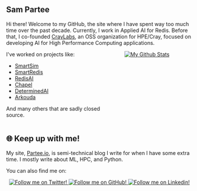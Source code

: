 ## Sam Partee

Hi there! Welcome to my GitHub, the site where I have spent way too much time over the
past decade. Currently, I work in Applied AI for Redis. Before that, I co-founded
[CrayLabs](https://github.com/CrayLabs), an OSS organization for HPE/Cray, focused on
developing AI for High Performance Computing applications.



<div style="width: 100%; display: table;">
<div style="width: 300px; float: left;">
I've worked on projects like:

- [SmartSim](https://github.com/CrayLabs/SmartSim)
- [SmartRedis](https://github.com/CrayLabs/SmartRedis)
- [RedisAI](https://github.com/RedisAI/RedisAI)
- [Chapel](https://github.com/chapel-lang/chapel)
- [DeterminedAI](https://github.com/determined-ai)
- [Arkouda](https://github.com/Bears-R-Us/arkouda)

And many others that are sadly closed source.
</div>
<div style="margin-left: 320px;">

  <a href="https://github.com/spartee">
    <img alt="My Github Stats" title="Sam Partee's Github Stats" src="https://github-readme-stats.vercel.app/api?username=spartee&show_icons=true&theme=radical"/>
  </a>
</div>

</div>


## 🌐 Keep up with me!

My site, [Partee.io](https://partee.io), is semi-technical blog I write for when I have some extra time. I mostly write about ML, HPC, and Python.

You can also find me on:
<div class="grid" align="center">
  <a href="https://twitter.com/SamPartee">
    <img alt="Follow me on Twitter!" title="Sam Partee's Twitter" src="https://img.shields.io/badge/Twitter-%231DA1F2.svg?style=for-the-badge&logo=Twitter&logoColor=white"/>
  </a>
  <a href="https://github.com/spartee">
    <img alt="Follow me on GitHub!" title="Sam Partee's Github" src="https://img.shields.io/badge/github-%23121011.svg?style=for-the-badge&logo=github&logoColor=white"/>
  </a>
  <a href="www.linkedin.com/in/sam-partee-b04a1710a">
    <img alt="Follow me on Linkedin!" title="Sam Partee's Linkedin" src="https://img.shields.io/badge/linkedin-%230077B5.svg?style=for-the-badge&logo=linkedin&logoColor=white"/>
  </a>
</div>

<!--
## ⚙️ I Use

A non-exhustive list of the tools, languages, and frameworks I use or have used recently.
#### Languages

<div class="grid">

![Python](https://img.shields.io/badge/python-3670A0?style=for-the-badge&logo=python&logoColor=ffdd54)
![C](https://img.shields.io/badge/c-%2300599C.svg?style=for-the-badge&logo=c&logoColor=white)
![C++](https://img.shields.io/badge/c++-%2300599C.svg?style=for-the-badge&logo=c%2B%2B&logoColor=white)
![TypeScript](https://img.shields.io/badge/typescript-%23007ACC.svg?style=for-the-badge&logo=typescript&logoColor=white)
![Go](https://img.shields.io/badge/go-%2300ADD8.svg?style=for-the-badge&logo=go&logoColor=white)


</div>

#### Frameworks

<div class="grid">


![Keras](https://img.shields.io/badge/Keras-%23D00000.svg?style=for-the-badge&logo=Keras&logoColor=white)
![PyTorch](https://img.shields.io/badge/PyTorch-%23EE4C2C.svg?style=for-the-badge&logo=PyTorch&logoColor=white)
![Pandas](https://img.shields.io/badge/pandas-%23150458.svg?style=for-the-badge&logo=pandas&logoColor=white)
![NumPy](https://img.shields.io/badge/numpy-%23013243.svg?style=for-the-badge&logo=numpy&logoColor=white)
![scikit-learn](https://img.shields.io/badge/scikit--learn-%23F7931E.svg?style=for-the-badge&logo=scikit-learn&logoColor=white)
![React](https://img.shields.io/badge/react-%2320232a.svg?style=for-the-badge&logo=react&logoColor=%2361DAFB)
![FastAPI](https://img.shields.io/badge/FastAPI-005571?style=for-the-badge&logo=fastapi)

</div>

#### IDE/Editors

<div class="grid">

![Jupyter Notebook](https://img.shields.io/badge/jupyter-%23FA0F00.svg?style=for-the-badge&logo=jupyter&logoColor=white)
![Visual Studio Code](https://img.shields.io/badge/Visual%20Studio%20Code-0078d7.svg?style=for-the-badge&logo=visual-studio-code&logoColor=white)

</div>

#### DB/Other

<div class="grid">

![Redis](https://img.shields.io/badge/redis-%23DD0031.svg?style=for-the-badge&logo=redis&logoColor=white)
![Postgres](https://img.shields.io/badge/postgres-%23316192.svg?style=for-the-badge&logo=postgresql&logoColor=white)
![Git](https://img.shields.io/badge/git-%23F05033.svg?style=for-the-badge&logo=git&logoColor=white)
![GitHub Actions](https://img.shields.io/badge/github%20actions-%232671E5.svg?style=for-the-badge&logo=githubactions&logoColor=white)
![Dropbox](https://img.shields.io/badge/Dropbox-%233B4D98.svg?style=for-the-badge&logo=Dropbox&logoColor=white)

</div>

</-->
